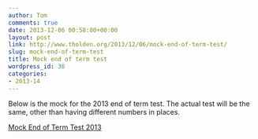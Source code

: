 ```yaml
---
author: Tom
comments: true
date: 2013-12-06 00:58:00+00:00
layout: post
link: http://www.tholden.org/2013/12/06/mock-end-of-term-test/
slug: mock-end-of-term-test
title: Mock end of term test
wordpress_id: 38
categories:
- 2013-14
---
```


Below is the mock for the 2013 end of term test. The actual test will be the same, other than having different numbers in places.     


  [Mock End of Term Test 2013](http://www.scribd.com/doc/189718952/Mock-End-of-Term-Test-2013)
